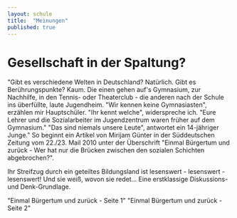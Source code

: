 ```yaml
---
layout: schule
title:  "Meinungen"
published: true
---
```


# Gesellschaft in der Spaltung?


"Gibt es verschiedene Welten in Deutschland? Natürlich. Gibt es Berührungspunkte? Kaum. Die einen gehen auf's Gymnasium, zur Nachhilfe, in den Tennis- oder Theaterclub - die anderen nach der Schule ins überfüllte, laute Jugendheim. "Wir kennen keine Gymnasiasten", erzählen mir Hauptschüler. "Ihr kennt welche", widerspreche ich. "Eure Lehrer und die Sozialarbeiter im Jugendzentrum waren früher auf dem Gymnasium." "Das sind niemals unsere Leute", antwortet ein 14-jähriger Junge."
So beginnt ein Artikel von Mirijam Günter in der Süddeutschen Zeitung vom 22./23. Mail 2010 unter der Überschrift "Einmal Bürgertum und zurück - Wer hat nur die Brücken zwischen den sozialen Schichten abgebrochen?".

Ihr Streifzug durch ein geteiltes Bildungsland ist lesenswert - lesenswert - lesenswert! Und sie weiß, wovon sie redet... Eine erstklassige Diskussions- und Denk-Grundlage.

"Einmal Bürgertum und zurück - Seite 1"
"Einmal Bürgertum und zurück - Seite 2" 
